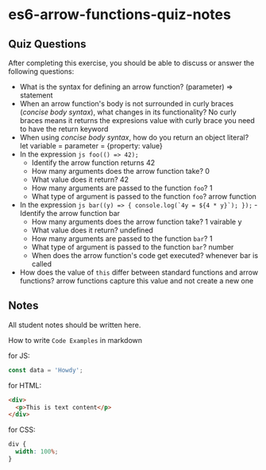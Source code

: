 # es6-arrow-functions-quiz-notes

## Quiz Questions

After completing this exercise, you should be able to discuss or answer the following questions:

- What is the syntax for defining an arrow function?
  (parameter) => statement
- When an arrow function's body is not surrounded in curly braces (_concise body syntax_), what changes in its functionality?
  No curly braces means it returns the expresions value with curly brace you need to have the return keyword
- When using _concise body syntax_, how do you return an object literal?
  let variable = parameter = {property: value}
- In the expression
  `js
  foo(() => 42);
  `
  - Identify the arrow function
    returns 42
  - How many arguments does the arrow function take?
    0
  - What value does it return?
    42
  - How many arguments are passed to the function `foo`?
    1
  - What type of argument is passed to the function `foo`?
    arrow function
- In the expression
  `` js
  bar((y) => {
    console.log(`4y = ${4 * y}`);
  });
   `` - Identify the arrow function
  bar
  - How many arguments does the arrow function take?
    1 vairable y
  - What value does it return?
    undefined
  - How many arguments are passed to the function `bar`?
    1
  - What type of argument is passed to the function `bar`?
    number
  - When does the arrow function's code get executed?
    whenever bar is called
- How does the value of `this` differ between standard functions and arrow functions?
  arrow functions capture this value and not create a new one

## Notes

All student notes should be written here.

How to write `Code Examples` in markdown

for JS:

```javascript
const data = 'Howdy';
```

for HTML:

```html
<div>
  <p>This is text content</p>
</div>
```

for CSS:

```css
div {
  width: 100%;
}
```
